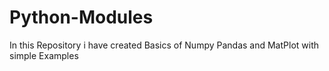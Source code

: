 # Python-Modules
In this Repository i have created Basics of Numpy Pandas and MatPlot with simple Examples
